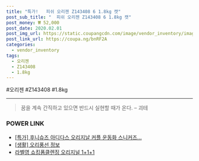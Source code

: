 ```yaml
--- 
title: "특가!   피쉬 오리젠 Z143408 6 1.8kg 캣" 
post_sub_title: "  피쉬 오리젠 Z143408 6 1.8kg 캣" 
post_money: ₩ 52,000 
post_date: 2020.02.01 
post_img_url: https://static.coupangcdn.com/image/vendor_inventory/images/2018/06/22/12/2/b8a9fec8-2f5c-4476-8941-f383bf133590.jpg 
post_link_url: https://coupa.ng/bnRF2A 
categories: 
  - vendor_inventory 
tags: 
  - 오리젠 
  - Z143408 
  - 1.8kg 
--- 
```

  #오리젠 #Z143408 #1.8kg 
<hr> 

> 꿈을 계속 간직하고 있으면 반드시 실현할 때가 온다. – 괴테 


### POWER LINK

* <a href="https://blog.naver.com/santokki14/221790212290" target="_blank">[특가] 후니슈즈 아디다스 오리지날 커플 운동화 스니커즈...</a>
* <a href="https://blog.naver.com/sakai111/221760088625" target="_blank"> [생활] 오리풍선 정보 </a>
* <a href="https://blog.naver.com/fasyy4321/221780789412" target="_blank">라벨영 쇼킹폼클렌징 오리지널 1+1+1</a>
